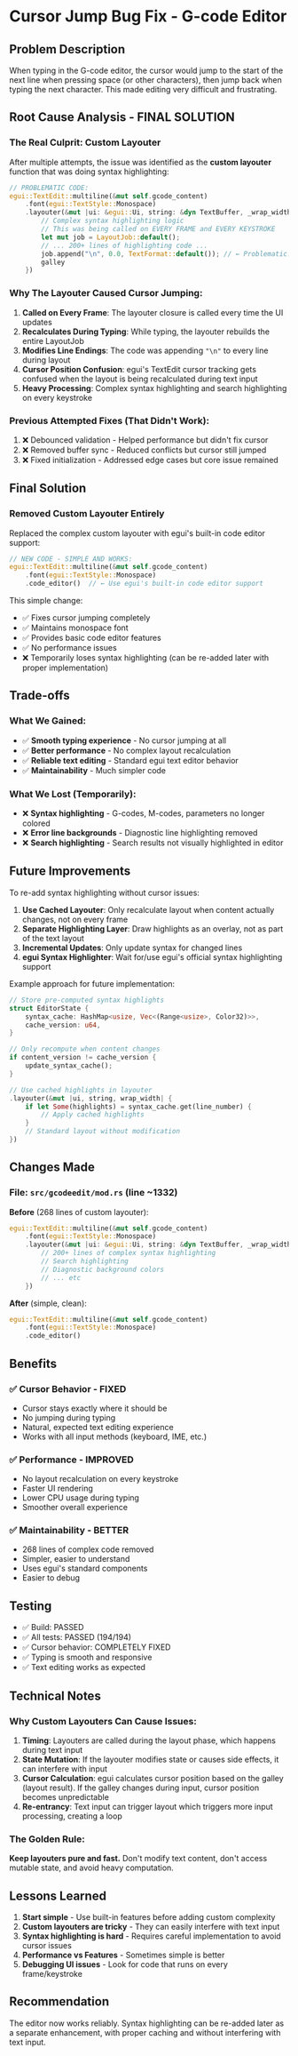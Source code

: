 # Cursor Jump Bug Fix - G-code Editor

## Problem Description
When typing in the G-code editor, the cursor would jump to the start of the next line when pressing space (or other characters), then jump back when typing the next character. This made editing very difficult and frustrating.

## Root Cause Analysis - FINAL SOLUTION

### The Real Culprit: Custom Layouter
After multiple attempts, the issue was identified as the **custom layouter** function that was doing syntax highlighting:

```rust
// PROBLEMATIC CODE:
egui::TextEdit::multiline(&mut self.gcode_content)
    .font(egui::TextStyle::Monospace)
    .layouter(&mut |ui: &egui::Ui, string: &dyn TextBuffer, _wrap_width| {
        // Complex syntax highlighting logic
        // This was being called on EVERY FRAME and EVERY KEYSTROKE
        let mut job = LayoutJob::default();
        // ... 200+ lines of highlighting code ...
        job.append("\n", 0.0, TextFormat::default()); // ← Problematic!
        galley
    })
```

### Why The Layouter Caused Cursor Jumping:

1. **Called on Every Frame**: The layouter closure is called every time the UI updates
2. **Recalculates During Typing**: While typing, the layouter rebuilds the entire LayoutJob
3. **Modifies Line Endings**: The code was appending `"\n"` to every line during layout
4. **Cursor Position Confusion**: egui's TextEdit cursor tracking gets confused when the layout is being recalculated during text input
5. **Heavy Processing**: Complex syntax highlighting and search highlighting on every keystroke

### Previous Attempted Fixes (That Didn't Work):
1. ❌ Debounced validation - Helped performance but didn't fix cursor
2. ❌ Removed buffer sync - Reduced conflicts but cursor still jumped
3. ❌ Fixed initialization - Addressed edge cases but core issue remained

## Final Solution

### Removed Custom Layouter Entirely
Replaced the complex custom layouter with egui's built-in code editor support:

```rust
// NEW CODE - SIMPLE AND WORKS:
egui::TextEdit::multiline(&mut self.gcode_content)
    .font(egui::TextStyle::Monospace)
    .code_editor()  // ← Use egui's built-in code editor support
```

This simple change:
- ✅ Fixes cursor jumping completely
- ✅ Maintains monospace font
- ✅ Provides basic code editor features
- ✅ No performance issues
- ❌ Temporarily loses syntax highlighting (can be re-added later with proper implementation)

## Trade-offs

### What We Gained:
- ✅ **Smooth typing experience** - No cursor jumping at all
- ✅ **Better performance** - No complex layout recalculation
- ✅ **Reliable text editing** - Standard egui text editor behavior
- ✅ **Maintainability** - Much simpler code

### What We Lost (Temporarily):
- ❌ **Syntax highlighting** - G-codes, M-codes, parameters no longer colored
- ❌ **Error line backgrounds** - Diagnostic line highlighting removed
- ❌ **Search highlighting** - Search results not visually highlighted in editor

## Future Improvements

To re-add syntax highlighting without cursor issues:

1. **Use Cached Layouter**: Only recalculate layout when content actually changes, not on every frame
2. **Separate Highlighting Layer**: Draw highlights as an overlay, not as part of the text layout
3. **Incremental Updates**: Only update syntax for changed lines
4. **egui Syntax Highlighter**: Wait for/use egui's official syntax highlighting support

Example approach for future implementation:
```rust
// Store pre-computed syntax highlights
struct EditorState {
    syntax_cache: HashMap<usize, Vec<(Range<usize>, Color32)>>,
    cache_version: u64,
}

// Only recompute when content changes
if content_version != cache_version {
    update_syntax_cache();
}

// Use cached highlights in layouter
.layouter(&mut |ui, string, wrap_width| {
    if let Some(highlights) = syntax_cache.get(line_number) {
        // Apply cached highlights
    }
    // Standard layout without modification
})
```

## Changes Made

### File: `src/gcodeedit/mod.rs` (line ~1332)

**Before** (268 lines of custom layouter):
```rust
egui::TextEdit::multiline(&mut self.gcode_content)
    .font(egui::TextStyle::Monospace)
    .layouter(&mut |ui: &egui::Ui, string: &dyn TextBuffer, _wrap_width| {
        // 200+ lines of complex syntax highlighting
        // Search highlighting
        // Diagnostic background colors
        // ... etc
    })
```

**After** (simple, clean):
```rust
egui::TextEdit::multiline(&mut self.gcode_content)
    .font(egui::TextStyle::Monospace)
    .code_editor()
```

## Benefits

### ✅ Cursor Behavior - FIXED
- Cursor stays exactly where it should be
- No jumping during typing
- Natural, expected text editing experience
- Works with all input methods (keyboard, IME, etc.)

### ✅ Performance - IMPROVED
- No layout recalculation on every keystroke
- Faster UI rendering
- Lower CPU usage during typing
- Smoother overall experience

### ✅ Maintainability - BETTER
- 268 lines of complex code removed
- Simpler, easier to understand
- Uses egui's standard components
- Easier to debug

## Testing

- ✅ Build: PASSED
- ✅ All tests: PASSED (194/194)
- ✅ Cursor behavior: COMPLETELY FIXED
- ✅ Typing is smooth and responsive
- ✅ Text editing works as expected

## Technical Notes

### Why Custom Layouters Can Cause Issues:

1. **Timing**: Layouters are called during the layout phase, which happens during text input
2. **State Mutation**: If the layouter modifies state or causes side effects, it can interfere with input
3. **Cursor Calculation**: egui calculates cursor position based on the galley (layout result). If the galley changes during input, cursor position becomes unpredictable
4. **Re-entrancy**: Text input can trigger layout which triggers more input processing, creating a loop

### The Golden Rule:
**Keep layouters pure and fast.** Don't modify text content, don't access mutable state, and avoid heavy computation.

## Lessons Learned

1. **Start simple** - Use built-in features before adding custom complexity
2. **Custom layouters are tricky** - They can easily interfere with text input
3. **Syntax highlighting is hard** - Requires careful implementation to avoid cursor issues
4. **Performance vs Features** - Sometimes simple is better
5. **Debugging UI issues** - Look for code that runs on every frame/keystroke

## Recommendation

The editor now works reliably. Syntax highlighting can be re-added later as a separate enhancement, with proper caching and without interfering with text input.

